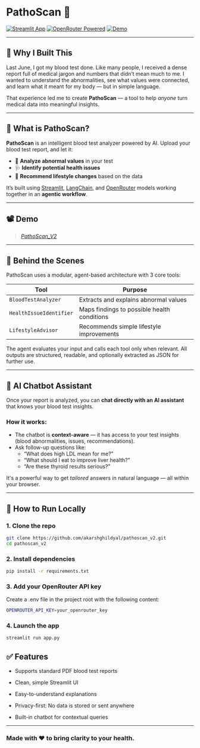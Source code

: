 # PathoScan 🧪

[![Streamlit App](https://img.shields.io/badge/Streamlit-App-purple?logo=streamlit)](https://streamlit.io)
[![OpenRouter Powered](https://img.shields.io/badge/Powered%20by-OpenRouter-blue?logo=openai)](https://openrouter.ai)
[![Demo](https://img.shields.io/badge/Watch-Demo-red?logo=youtube)](https://youtu.be/Cc8aVHSB5MA)

---

## 🌱 Why I Built This

Last June, I got my blood test done. Like many people, I received a dense report full of medical jargon and numbers that didn’t mean much to me. I wanted to understand the abnormalities, see what values were connected, and learn what it meant for my body — but in simple language.

That experience led me to create **PathoScan** — a tool to help *anyone* turn medical data into meaningful insights.

---

## 🧠 What is PathoScan?

**PathoScan** is an intelligent blood test analyzer powered by AI. Upload your blood test report, and let it:
- 🧪 **Analyze abnormal values** in your test
- 🩺 **Identify potential health issues**
- 🌿 **Recommend lifestyle changes** based on the data

It’s built using [Streamlit](https://streamlit.io), [LangChain](https://www.langchain.com), and [OpenRouter](https://openrouter.ai) models working together in an **agentic workflow**.

---

## 📽️ Demo

> [*PathoScan_V2*](https://youtu.be/Cc8aVHSB5MA)

---

## 🤖 Behind the Scenes

PathoScan uses a modular, agent-based architecture with 3 core tools:

| Tool | Purpose |
|------|---------|
| `BloodTestAnalyzer` | Extracts and explains abnormal values |
| `HealthIssueIdentifier` | Maps findings to possible health conditions |
| `LifestyleAdvisor` | Recommends simple lifestyle improvements |

The agent evaluates your input and calls each tool only when relevant. All outputs are structured, readable, and optionally extracted as JSON for further use.

---

## 💬 AI Chatbot Assistant

Once your report is analyzed, you can **chat directly with an AI assistant** that knows your blood test insights.

### How it works:
- The chatbot is **context-aware** — it has access to your test insights (blood abnormalities, issues, recommendations).
- Ask follow-up questions like:
  - “What does high LDL mean for me?”
  - “What should I eat to improve liver health?”
  - “Are these thyroid results serious?”

It's a powerful way to get *tailored* answers in natural language — all within your browser.

---

## 🚀 How to Run Locally

### 1. Clone the repo
```bash
git clone https://github.com/akarshghildyal/pathoscan_v2.git
cd pathoscan_v2
```


### 2. Install dependencies
```bash
pip install -r requirements.txt
```

### 3. Add your OpenRouter API key
Create a .env file in the project root with the following content:
```bash
OPENROUTER_API_KEY=your_openrouter_key
```
### 4. Launch the app
```bash
streamlit run app.py
```



## ✅ Features
- Supports standard PDF blood test reports

- Clean, simple Streamlit UI

- Easy-to-understand explanations

- Privacy-first: No data is stored or sent anywhere

- Built-in chatbot for contextual queries

----

### Made with ❤️ to bring clarity to your health.
